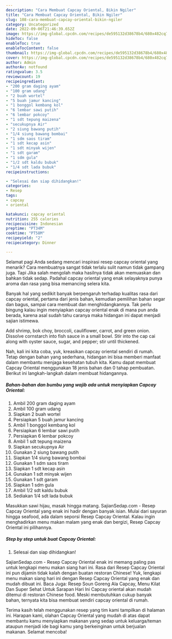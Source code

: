 ```yaml
---
description: "Cara Membuat Capcay Oriental, Bikin Ngiler"
title: "Cara Membuat Capcay Oriental, Bikin Ngiler"
slug: 108-cara-membuat-capcay-oriental-bikin-ngiler
category: Uncategorized
date: 2022-09-06T21:46:39.652Z
image: https://img-global.cpcdn.com/recipes/de595132d38678b4/680x482cq70/capcay-oriental-foto-resep-utama.jpg
hideToc: false
enableToc: true
enableTocContent: false
thumbnail: https://img-global.cpcdn.com/recipes/de595132d38678b4/680x482cq70/capcay-oriental-foto-resep-utama.jpg
cover: https://img-global.cpcdn.com/recipes/de595132d38678b4/680x482cq70/capcay-oriental-foto-resep-utama.jpg
author: Admin
authorAv: notfound
ratingvalue: 3.5
reviewcount: 19
recipeingredient:
- "200 gram daging ayam"
- "100 gram udang"
- "2 buah wortel"
- "5 buah jamur kancing"
- "1 bonggol kembang kol"
- "6 lembar sawi putih"
- "6 lembar pokcoy"
- "1 sdt tepung maizena"
- "secukupnya Air"
- "2 siung bawang putih"
- "1/4 siung bawang bombai"
- "1 sdm saos tiram"
- "1 sdt kecap asin"
- "1 sdt minyak wijen"
- "1 sdt garam"
- "1 sdm gula"
- "1/2 sdt kaldu bubuk"
- "1/4 sdt lada bubuk"
recipeinstructions:

- "Selesai dan siap dihidangkan!"
categories:
- Resep
tags:
- capcay
- oriental

katakunci: capcay oriental 
nutrition: 255 calories
recipecuisine: Indonesian
preptime: "PT34M"
cooktime: "PT58M"
recipeyield: "2"
recipecategory: Dinner

---
```



Selamat pagi Anda sedang mencari inspirasi resep capcay oriental yang menarik? Cara membuatnya sangat tidak terlalu sulit namun tidak gampang juga. Tapi Jika salah mengolah maka hasilnya tidak akan memuaskan dan bahkan tidak sedap. Padahal capcay oriental yang enak selayaknya punya aroma dan rasa yang bisa memancing selera kita.


Banyak hal yang sedikit banyak berpengaruh terhadap kualitas rasa dari capcay oriental, pertama dari jenis bahan, kemudian pemilihan bahan segar dan bagus, sampai cara membuat dan menghidangkannya. Tak perlu bingung kalau ingin menyiapkan capcay oriental enak di mana pun anda berada, karena asal sudah tahu caranya maka hidangan ini dapat menjadi sajian istimewa.

Add shrimp, bok choy, broccoli, cauliflower, carrot, and green onion. Dissolve cornstarch into fish sauce in a small bowl. Stir into the cap cai along with oyster sauce, sugar, and pepper; stir until thickened.


Nah, kali ini kita coba, yuk, kreasikan capcay oriental sendiri di rumah. Tetap dengan bahan yang sederhana, hidangan ini bisa memberi manfaat dalam membantu menjaga kesehatan tubuh kita. Kamu dapat membuat Capcay Oriental menggunakan 18 jenis bahan dan 0 tahap pembuatan. Berikut ini langkah-langkah dalam membuat hidangannya.

<!--inarticleads1-->

##### Bahan-bahan dan bumbu yang wajib ada untuk menyiapkan Capcay Oriental:

1. Ambil 200 gram daging ayam
1. Ambil 100 gram udang
1. Siapkan 2 buah wortel
1. Persiapkan 5 buah jamur kancing
1. Ambil 1 bonggol kembang kol
1. Persiapkan 6 lembar sawi putih
1. Persiapkan 6 lembar pokcoy
1. Ambil 1 sdt tepung maizena
1. Siapkan secukupnya Air
1. Gunakan 2 siung bawang putih
1. Siapkan 1/4 siung bawang bombai
1. Gunakan 1 sdm saos tiram
1. Siapkan 1 sdt kecap asin
1. Gunakan 1 sdt minyak wijen
1. Gunakan 1 sdt garam
1. Siapkan 1 sdm gula
1. Ambil 1/2 sdt kaldu bubuk
1. Sediakan 1/4 sdt lada bubuk


Masukkan sawi hijau, masak hingga matang. SajianSedap.com - Resep Capcay Oriental yang enak ini hadir dengan banyak isian. Mulai dari sayuran hingga seafood, ada dalam seporsi Resep Capcay Oriental. Kalau ingin menghadirkan menu makan malam yang enak dan bergizi, Resep Capcay Oriental ini pilihannya. 

<!--inarticleads2-->

##### Step by step untuk buat Capcay Oriental:


1. Selesai dan siap dihidangkan!

SajianSedap.com - Resep Capcay Oriental enak ini memang paling pas untuk lengkapi menu makan siang hari ini. Rasa dari Resep Capcay Oriental ini pun dijamin tidak kalah dengan buatan restoran Chinese! Yuk, lengkapi menu makan siang hari ini dengan Resep Capcay Oriental yang enak dan mudah dibuat ini. Baca Juga: Resep Soun Goreng Ala Capcay, Menu Kilat Dan Super Sehat Untuk Sarapan Hari Ini Capcay oriental akan mudah ditemui di restoran Chinese food. Meski membutuhkan cukup banyak bahan, ternyata kita bisa membuat sendiri capcay oriental di rumah. 

Terima kasih telah menggunakan resep yang tim kami tampilkan di halaman ini. Harapan kami, olahan Capcay Oriental yang mudah di atas dapat membantu kamu menyiapkan makanan yang sedap untuk keluarga/teman ataupun menjadi ide bagi kamu yang berkeinginan untuk berjualan makanan. Selamat mencoba!
